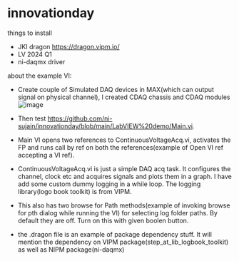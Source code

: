 # innovationday

things to install

- JKI dragon  https://dragon.vipm.io/
- LV 2024 Q1
- ni-daqmx driver

about the example VI:

- Create couple of Simulated DAQ devices in MAX(which can output signal on physical channel), I created CDAQ chassis and CDAQ modules
  ![image](https://github.com/ni-sujain/innovationday/assets/98735487/68df53b1-24a7-45e3-8306-f4bfb8b4f5d0)


- Then test https://github.com/ni-sujain/innovationday/blob/main/LabVIEW%20demo/Main.vi.
- Main VI opens two references to ContinuousVoltageAcq.vi, activates the FP and runs call by ref on both the references(example of Open VI ref accepting a VI ref).
- ContinuousVoltageAcq.vi is just a simple DAQ acq task. It configures the channel, clock etc and acquires signals and plots them in a graph. I have add some custom dummy logging in a while loop. The logging library(logo book toolkit) is from VIPM.
- This also has two browse for Path methods(example of invoking browse for pth dialog while running the VI) for selecting log folder paths. By default they are off. Turn on this with given boolen button.
- the .dragon file is an example of package dependency stuff. It will mention the dependency on VIPM package(step_at_lib_logbook_toolkit) as well as NIPM package(ni-daqmx)



